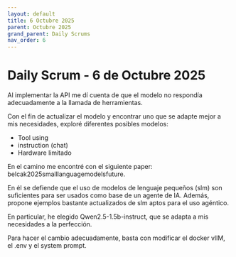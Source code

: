 ```yaml
---
layout: default
title: 6 Octubre 2025
parent: Octubre 2025
grand_parent: Daily Scrums
nav_order: 6
---
```


# Daily Scrum - 6 de Octubre 2025

Al implementar la API me dí cuenta de que el modelo no respondía adecuadamente a la llamada de herramientas.

Con el fin de actualizar el modelo y encontrar uno que se adapte mejor a mis necesidades, exploré diferentes posibles modelos:
- Tool using
- instruction (chat)
- Hardware limitado

En el camino me encontré con el siguiente paper: belcak2025smalllanguagemodelsfuture.

En él se defiende que el uso de modelos de lenguaje pequeños (slm) son suficientes para ser usados como base de un agente de IA. Además, propone ejemplos bastante actualizados de slm aptos para el uso agéntico.

En particular, he elegido Qwen2.5-1.5b-instruct, que se adapta a mis necesidades a la perfección.

Para hacer el cambio adecuadamente, basta con modificar el docker vllM, el .env y el system prompt.
